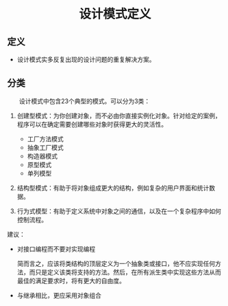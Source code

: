 # <center>设计模式定义</center>

## 定义

- 设计模式实多反复出现的设计问题的重复解决方案。

## 分类

&emsp;&emsp;设计模式中包含23个典型的模式。可以分为3类：

1. 创建型模式：为你创建对象，而不必由你直接实例化对象。针对给定的案例，程序可以在确定需要创建哪些对象时获得更大的灵活性。
   - 工厂方法模式
   - 抽象工厂模式
   - 构造器模式
   - 原型模式
   - 单列模型

2. 结构型模式：有助于将对象组成更大的结构，例如复杂的用户界面和统计数据。

3. 行为式模型：有助于定义系统中对象之间的通信，以及在一个复杂程序中如何控制流程。



建议：

- 对接口编程而不要对实现编程

  简而言之，应该将类结构的顶层定义为一个抽象类或接口，他不应实现任何方法，而只是定义该类将支持的方法。然后，在所有派生类中实现这些方法从而最佳的满足要求时，将有更大的自由度。

- 与继承相比，更应采用对象组合